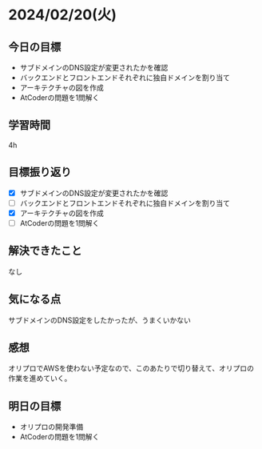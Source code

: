 # 2024/02/20(火)

## 今日の目標
* サブドメインのDNS設定が変更されたかを確認
* バックエンドとフロントエンドそれぞれに独自ドメインを割り当て
* アーキテクチャの図を作成
* AtCoderの問題を1問解く

## 学習時間
4h

## 目標振り返り
* [x] サブドメインのDNS設定が変更されたかを確認
* [ ] バックエンドとフロントエンドそれぞれに独自ドメインを割り当て
* [x] アーキテクチャの図を作成
* [ ] AtCoderの問題を1問解く

## 解決できたこと
なし

## 気になる点
サブドメインのDNS設定をしたかったが、うまくいかない

## 感想
オリプロでAWSを使わない予定なので、このあたりで切り替えて、オリプロの作業を進めていく。

## 明日の目標
* オリプロの開発準備
* AtCoderの問題を1問解く
